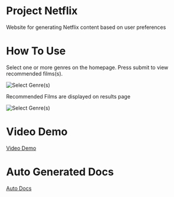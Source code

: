 # Project Netflix

Website for generating Netflix content based on user preferences

# How To Use 

Select one or more genres on the homepage. Press submit to view recommended films(s).

![Select Genre(s)](https://github.com/MattUhlar/screenshots/blob/master/Homepage)

Recommended Films are displayed on results page

![Select Genre(s)](https://github.com/MattUhlar/screenshots/blob/master/Results_page)

# Video Demo

[Video Demo](https://www.youtube.com/watch?v=D-wpzfT2lAw&feature=youtu.be)

# Auto Generated Docs

[Auto Docs](https://github.com/Clacious/CSCI_3308_Project_Netflix/tree/master/docs)

